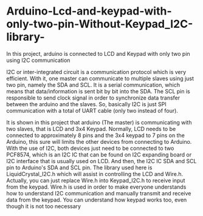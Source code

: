 # Arduino-Lcd-and-keypad-with-only-two-pin-Without-Keypad_I2C-library-
In this project, arduino is connected to LCD and Keypad with only two pin using I2C communication

I2C or inter-integrated circuit is a communication protocol which is very efficient. With it, one master can communicate to multiple slaves using just two pin, namely the SDA and SCL. It is a serial communication, which means that data/information is sent bit by bit into the SDA. The SCL pin is responsible to send clock signal in order to synchronize data transfer between the arduino and the slaves. So, basically I2C is just SPI communication with a total of UART cable (only two instead of four).

It is shown in this project that arduino (The master) is communicating with two slaves, that is LCD and 3x4 Keypad. Normally, LCD needs to be connected to approximately 8 pins and the 3x4 keypad to 7 pins on the Arduino, this sure will limits the other devices from connecting to Arduino. With the use of I2C, both devices just need to be connected to two PCF8574, which is an I2C IC that can be found on I2C expanding board or I2C interface that is usually used on LCD. And then, the I2C IC SDA and SCL pin to Arduino's SDA and SCL pin. The library used here is LiquidCrystal_I2C.h which will assist in controlling the LCD and Wire.h. Actually, you can just replace Wire.h into Keypad_I2C.h to receive input from the keypad. Wire.h is used in order to make everyone understands how to understand I2C communication and manually transmit and receive data from the keypad. You can understand how keypad works too, even though it is not too necessary 
